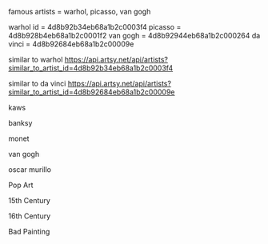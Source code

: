 <!-- famous artists -->

famous artists = warhol, picasso, van gogh

warhol id = 4d8b92b34eb68a1b2c0003f4
picasso = 4d8b928b4eb68a1b2c0001f2
van gogh = 4d8b92944eb68a1b2c000264
da vinci = 4d8b92684eb68a1b2c00009e

<!-- example api call -->

similar to warhol
https://api.artsy.net/api/artists?similar_to_artist_id=4d8b92b34eb68a1b2c0003f4

similar to da vinci
https://api.artsy.net/api/artists?similar_to_artist_id=4d8b92684eb68a1b2c00009e


<!-- grafitti -->
kaws

banksy

<!-- impressionists -->
monet

van gogh

<!-- contemporary -->
oscar murillo


<!-- genes -->
Pop Art

15th Century

16th Century

Bad Painting